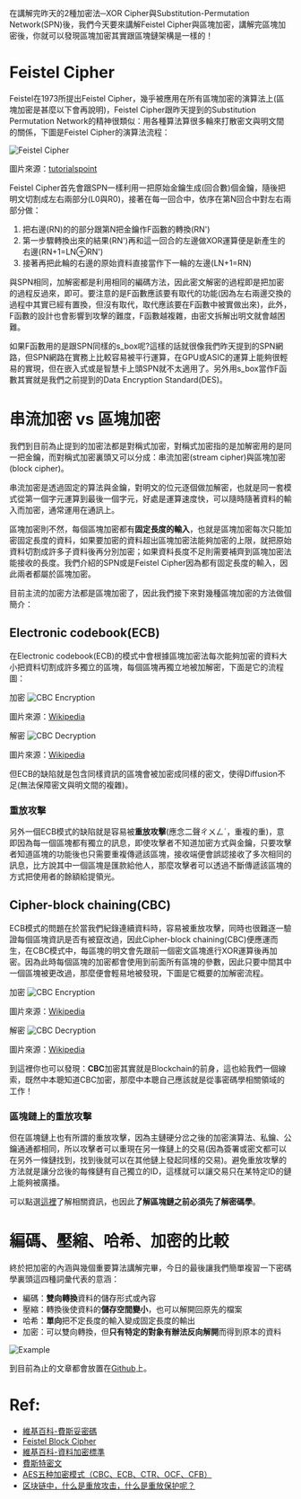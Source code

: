 在講解完昨天的2種加密法─XOR Cipher與Substitution-Permutation Network(SPN)後，我們今天要來講解Feistel Cipher與區塊加密，講解完區塊加密後，你就可以發現區塊加密其實跟區塊鏈架構是一樣的！

# Feistel Cipher
Feistel在1973所提出Feistel Cipher，幾乎被應用在所有區塊加密的演算法上(區塊加密是甚麼以下會再說明)，Feistel Cipher跟昨天提到的Substitution Permutation Network的精神很類似：用各種算法算很多輪來打散密文與明文間的關係，下圖是Feistel Cipher的演算法流程：

![Feistel Cipher](https://www.tutorialspoint.com/cryptography/images/feistel_structure.jpg)

圖片來源：[tutorialspoint](https://www.tutorialspoint.com/cryptography/)

Feistel Cipher首先會跟SPN一樣利用一把原始金鑰生成(回合數)個金鑰，隨後把明文切割成左右兩部分(L0與R0)，接著在每一回合中，依序在第N回合中對左右兩部分做：

1. 把右邊(RN)的的部分跟第N把金鑰作F函數的轉換(RN')
2. 第一步驟轉換出來的結果(RN')再和這一回合的左邊做XOR運算便是新產生的右邊(RN+1=LN⊕RN')
3. 接著再把此輪的右邊的原始資料直接當作下一輪的左邊(LN+1=RN)

與SPN相同，加解密都是利用相同的編碼方法，因此密文解密的過程即是把加密的過程反過來，即可。要注意的是F函數應該要有取代的功能(因為左右兩邊交換的過程中其實已經有置換，但沒有取代，取代應該要在F函數中被實做出來)，此外，F函數的設計也會影響到攻擊的難度，F函數越複雜，由密文拆解出明文就會越困難。

如果F函數用的是跟SPN同樣的s_box呢?這樣的話就很像我們昨天提到的SPN網路，但SPN網路在實務上比較容易被平行運算，在GPU或ASIC的運算上能夠很輕易的實現，但在嵌入式或是智慧卡上頭SPN就不太適用了。另外用s_box當作F函數其實就是我們之前提到的Data Encryption Standard(DES)。


# 串流加密 vs 區塊加密

我們到目前為止提到的加密法都是對稱式加密，對稱式加密指的是加解密用的是同一把金鑰，而對稱式加密裏頭又可以分成：串流加密(stream cipher)與區塊加密(block cipher)。

串流加密是透過固定的算法與金鑰，對明文的位元逐個做加解密，也就是同一套模式從第一個字元運算到最後一個字元，好處是運算速度快，可以隨時隨著資料的輸入而加密，通常運用在通訊上。

區塊加密則不然，每個區塊加密都有**固定長度的輸入**，也就是區塊加密每次只能加密固定長度的資料，如果要加密的資料超出區塊加密法能夠加密的上限，就把原始資料切割成許多子資料後再分別加密；如果資料長度不足則需要補齊到區塊加密法能接收的長度。我們介紹的SPN或是Feistel Cipher因為都有固定長度的輸入，因此兩者都屬於區塊加密。

目前主流的加密方法都是區塊加密了，因此我們接下來對幾種區塊加密的方法做個簡介：

## Electronic codebook(ECB)

在Electronic codebook(ECB)的模式中會根據區塊加密法每次能夠加密的資料大小把資料切割成許多獨立的區塊，每個區塊再獨立地被加解密，下面是它的流程圖：

加密
![CBC Encryption](https://upload.wikimedia.org/wikipedia/commons/c/c4/Ecb_encryption.png)

圖片來源：[Wikipedia](https://en.wikipedia.org/wiki/Block_cipher_mode_of_operation#ECB)

解密
![CBC Decryption](https://upload.wikimedia.org/wikipedia/commons/6/66/Ecb_decryption.png)

圖片來源：[Wikipedia](https://en.wikipedia.org/wiki/Block_cipher_mode_of_operation#ECB)

但ECB的缺陷就是包含同樣資訊的區塊會被加密成同樣的密文，使得Diffusion不足(無法保障密文與明文間的複雜)。

### 重放攻擊 

另外一個ECB模式的缺陷就是容易被**重放攻擊**(應念二聲ㄔㄨㄥˊ，重複的重)，意即因為每一個區塊都有獨立的訊息，即使攻擊者不知道加密方式與金鑰，只要攻擊者知道區塊的功能後也只需要重複傳遞該區塊，接收端便會誤認接收了多次相同的訊息，比方說其中一個區塊是匯款給他人，那麼攻擊者可以透過不斷傳遞該區塊的方式把使用者的餘額給提領光。

## Cipher-block chaining(CBC)

ECB模式的問題在於當我們紀錄連續資料時，容易被重放攻擊，同時也很難逐一驗證每個區塊資訊是否有被竄改過，因此Cipher-block chaining(CBC)便應運而生，在CBC模式中，每區塊的明文會先跟前一個密文區塊進行XOR運算後再加密。因為此時每個區塊的加密都會使用到前面所有區塊的參數，因此只要中間其中一個區塊被更改過，那麼便會輕易地被發現，下圖是它概要的加解密流程。

加密
![CBC Encryption](https://upload.wikimedia.org/wikipedia/commons/d/d3/Cbc_encryption.png)

圖片來源：[Wikipedia](https://en.wikipedia.org/wiki/Block_cipher_mode_of_operation#ECB)

解密
![CBC Decryption](https://upload.wikimedia.org/wikipedia/commons/6/66/Cbc_decryption.png)

圖片來源：[Wikipedia](https://en.wikipedia.org/wiki/Block_cipher_mode_of_operation#ECB)

到這裡你也可以發現：**CBC**加密其實就是Blockchain的前身，這也給我們一個線索，既然中本聰知道CBC加密，那麼中本聰自己應該就是從事密碼學相關領域的工作！

### 區塊鏈上的重放攻擊

但在區塊鏈上也有所謂的重放攻擊，因為主鏈硬分岔之後的加密演算法、私鑰、公鑰通通都相同，所以攻擊者可以重現在另一條鏈上的交易(因為簽署或密文都可以在另外一條鏈找到，找到後就可以在其他鏈上發起同樣的交易)。避免重放攻擊的方法就是讓分岔後的每條鏈有自己獨立的ID，這樣就可以讓交易只在某特定ID的鏈上能夠被廣播。

可以點選[這裡](https://www.binance.vision/zt/security/what-is-a-replay-attack)了解相關資訊，也因此**了解區塊鏈之前必須先了解密碼學**。

# 編碼、壓縮、哈希、加密的比較

終於把加密的內涵與幾個重要算法講解完畢，今日的最後讓我們簡單複習一下密碼學裏頭這四種詞彙代表的意涵：

- 編碼：**雙向轉換**資料的儲存形式或內容
- 壓縮：轉換後使資料的**儲存空間變小**，也可以解開回原先的檔案
- 哈希：**單向**把不定長度的輸入變成固定長度的輸出
- 加密：可以雙向轉換，但**只有特定的對象有辦法反向解開**而得到原本的資料

![Example](https://www.lkm543.site/it_iron_man/day10_3.jpg)

到目前為止的文章都會放置在[Github](https://github.com/lkm543/it_iron_man_2019)上。
# Ref:
- [維基百科-費斯妥密碼](https://zh.wikipedia.org/wiki/%E8%B4%B9%E6%96%AF%E5%A6%A5%E5%AF%86%E7%A0%81)
- [Feistel Block Cipher](https://www.tutorialspoint.com/cryptography/feistel_block_cipher.htm)
- [維基百科-資料加密標準](https://zh.wikipedia.org/wiki/%E8%B3%87%E6%96%99%E5%8A%A0%E5%AF%86%E6%A8%99%E6%BA%96)
- [<Feistel Cipher> 費斯特密文](https://wiki.kmu.edu.tw/index.php/Feistel_cipher)
- [AES五种加密模式（CBC、ECB、CTR、OCF、CFB）](https://www.cnblogs.com/starwolf/p/3365834.html)
- [区块链中，什么是重放攻击，什么是重放保护呢？](http://blockgeek.com/t/topic/1518)
